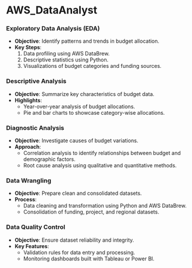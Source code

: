 # AWS_DataAnalyst

### **Exploratory Data Analysis (EDA)**
- **Objective**: Identify patterns and trends in budget allocation.
- **Key Steps**:
  1. Data profiling using AWS DataBrew.
  2. Descriptive statistics using Python.
  3. Visualizations of budget categories and funding sources.

### **Descriptive Analysis**
- **Objective**: Summarize key characteristics of budget data.
- **Highlights**:
  - Year-over-year analysis of budget allocations.
  - Pie and bar charts to showcase category-wise allocations.

### **Diagnostic Analysis**
- **Objective**: Investigate causes of budget variations.
- **Approach**:
  - Correlation analysis to identify relationships between budget and demographic factors.
  - Root cause analysis using qualitative and quantitative methods.

### **Data Wrangling**
- **Objective**: Prepare clean and consolidated datasets.
- **Process**:
  - Data cleaning and transformation using Python and AWS DataBrew.
  - Consolidation of funding, project, and regional datasets.

### **Data Quality Control**
- **Objective**: Ensure dataset reliability and integrity.
- **Key Features**:
  - Validation rules for data entry and processing.
  - Monitoring dashboards built with Tableau or Power BI.
